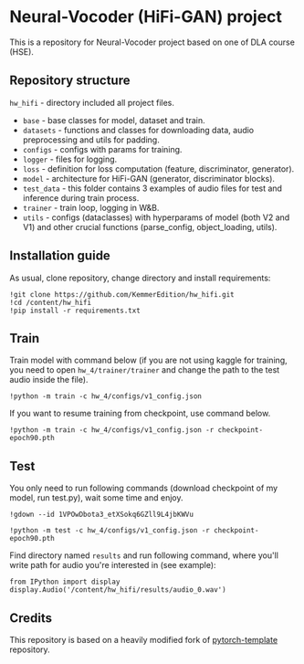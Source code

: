 # Neural-Vocoder (HiFi-GAN) project

 This is a repository for Neural-Vocoder project based on one of DLA course (HSE).
## Repository structure

`hw_hifi` - directory included all project files.
* `base` - base classes for model, dataset and train.
* `datasets` - functions and classes for downloading data, audio preprocessing and utils for padding.
* `configs` - configs with params for training.
* `logger` - files for logging.
* `loss` - definition for loss computation (feature, discriminator, generator).
* `model` - architecture for HiFi-GAN (generator, discriminator blocks).
* `test_data` - this folder contains 3 examples of audio files for test and inference during train process.
* `trainer` - train loop, logging in W&B.
* `utils` - configs (dataclasses) with hyperparams of model (both V2 and V1) and other crucial functions (parse_config, object_loading, utils).

## Installation guide

As usual, clone repository, change directory and install requirements:

```shell
!git clone https://github.com/KemmerEdition/hw_hifi.git
!cd /content/hw_hifi
!pip install -r requirements.txt
```
## Train
Train model with command below (if you are not using kaggle for training, you need to open `hw_4/trainer/trainer` and change the path to the test audio inside the file).
   ```shell
   !python -m train -c hw_4/configs/v1_config.json
   ```
If you want to resume training from checkpoint, use command below.
   ```shell
   !python -m train -c hw_4/configs/v1_config.json -r checkpoint-epoch90.pth
   ```
## Test
You only need to run following commands (download checkpoint of my model, run test.py), wait some time and enjoy.
   ```shell
   !gdown --id 1VPOwDbota3_etXSokq6GZll9L4jbKWVu
  ```
   ```shell
!python -m test -c hw_4/configs/v1_config.json -r checkpoint-epoch90.pth 
   ```
Find directory named `results` and run following command, where you'll write path for audio you're interested in (see example):
```shell
from IPython import display
display.Audio('/content/hw_hifi/results/audio_0.wav')
```
## Credits

This repository is based on a heavily modified fork
of [pytorch-template](https://github.com/victoresque/pytorch-template) repository.
